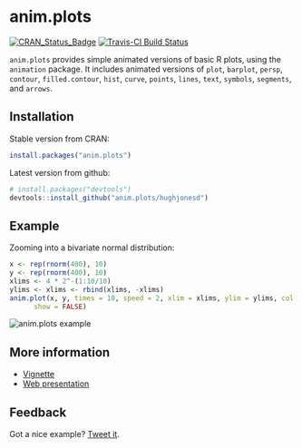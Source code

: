 # anim.plots

[![CRAN_Status_Badge](http://www.r-pkg.org/badges/version/anim.plots)](https://cran.r-project.org/package=anim.plots)
[![Travis-CI Build Status](https://travis-ci.org/hughjonesd/anim.plots.svg?branch=master)](https://travis-ci.org/hughjonesd/anim.plots)

`anim.plots` provides simple animated versions of basic R plots, using the `animation`
package. It includes animated versions of `plot`, `barplot`, `persp`, `contour`,
`filled.contour`, `hist`, `curve`, `points`, `lines`, `text`, `symbols`, `segments`, and
`arrows`.

## Installation

Stable version from CRAN:

```R
install.packages("anim.plots")
```

Latest version from github:

```R
# install.packages("devtools")
devtools::install_github("anim.plots/hughjonesd")
```

## Example

Zooming into a bivariate normal distribution:

```R
x <- rep(rnorm(400), 10)
y <- rep(rnorm(400), 10)
xlims <- 4 * 2^-(1:10/10)
ylims <- xlims <- rbind(xlims, -xlims)
anim.plot(x, y, times = 10, speed = 2, xlim = xlims, ylim = ylims, col = rgb(0,1,0,.3), pch = 19,
      show = FALSE)
```

![anim.plots example](https://hughjonesd.github.io/anim.plots/readme-example.gif)

## More information

* [Vignette](https://hughjonesd.github.io/anim.plots/anim.plots.html)
* [Web presentation](https://hughjonesd.github.io/anim.plots/anim-plots-presentation.html)

## Feedback


Got a nice example? <a class="twitter-share-button"
  href="https://twitter.com/intent/tweet?text=@davidhughjones&hashtags=anim.plots,Rstats">
Tweet it</a>.